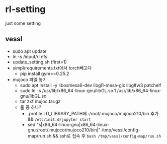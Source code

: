 # rl-setting
just some setting 


## vessl

- sudo apt update
- ln -s /input/rl nfs
- update_setting.sh (first=1)  
- simpl/requirements.txt에서 torch빼고다  
  - pip install gym==0.25.2  
- mujoco 파일 놓기  
  - sudo apt install -y libosmesa6-dev libgl1-mesa-glx libglfw3 patchelf
  - sudo ln -s /usr/lib/x86_64-linux-gnu/libGL.so.1 /usr/lib/x86_64-linux-gnu/libGL.so
  - tar zxf mujoc.tar.gz  
  - 둘 중 하나?
    - .profile LD_LIBRARY_PATH에 :/root/.mujoco/mujoco210/bin 추가  && `/etc/init.d/jupyter start`
    - sed "s|x86_64-linux-gnu|x86_64-linux-gnu:/root/.mujoco/mujoco210/bin|" /tmp/vessl/config-map/run.sh && ssh로 접속 후 `bash /tmp/vessl/config-map/run.sh`


